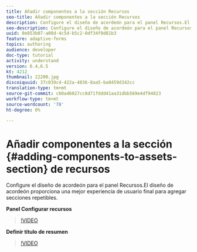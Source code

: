 ```yaml
---
title: Añadir componentes a la sección Recursos
seo-title: Añadir componentes a la sección Recursos
description: Configure el diseño de acordeón para el panel Recursos.El diseño de acordeón proporciona una mejor experiencia de usuario final para agregar secciones repetibles.
seo-description: Configure el diseño de acordeón para el panel Recursos.El diseño de acordeón proporciona una mejor experiencia de usuario final para agregar secciones repetibles.
uuid: 0e853b07-a08d-4c5d-b5c2-0df34f0d81b3
feature: adaptive-forms
topics: authoring
audience: developer
doc-type: tutorial
activity: understand
version: 6.4,6.5
kt: 4212
thumbnail: 22200.jpg
discoiquuid: 37c039c4-422a-4836-8aa5-ba0459d342cc
translation-type: tm+mt
source-git-commit: c60a46027cc8d71fddd41aa31dbb569e4df94823
workflow-type: tm+mt
source-wordcount: '78'
ht-degree: 0%

---
```



# Añadir componentes a la sección {#adding-components-to-assets-section} de recursos

Configure el diseño de acordeón para el panel Recursos.El diseño de acordeón proporciona una mejor experiencia de usuario final para agregar secciones repetibles.

**Panel Configurar recursos**

>[!VIDEO](https://video.tv.adobe.com/v/22200?quality=9&learn=on)

**Definir título de resumen**
>[!VIDEO](https://video.tv.adobe.com/v/28387)




